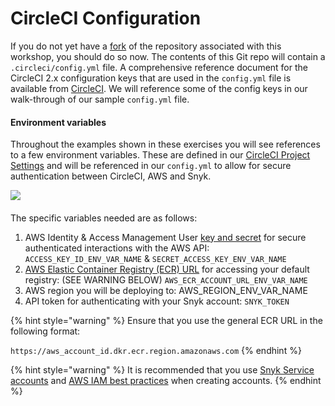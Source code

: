 # CircleCI Configuration

If you do not yet have a [fork](https://github.com/snyk-partners/snyk-circleci-eks/fork) of the repository associated with this workshop, you should do so now. The contents of this Git repo will contain  a `.circleci/config.yml` file. A comprehensive reference document for the CircleCI 2.x configuration keys that are used in the `config.yml` file is available from [CircleCI](https://circleci.com/docs/2.0/configuration-reference/). We will reference some of the config keys in our walk-through of our sample `config.yml` file.

#### Environment variables

Throughout the examples shown in these exercises you will see references to a few environment variables. These are defined in our [CircleCI Project Settings](https://circleci.com/docs/2.0/env-vars/?utm_medium=SEM&utm_source=gnb&utm_campaign=SEM-gb-DSA-Eng-ni&utm_content=&utm_term=dynamicSearch-&gclid=EAIaIQobChMI_LT0qqj16QIVUB-tBh0J-gxoEAAYASAAEgJdxfD_BwE#setting-an-environment-variable-in-a-project) and will be referenced in our `config.yml` to allow for secure authentication between CircleCI, AWS and Snyk.

![](../../../../.gitbook/assets/circleci_project_settings.png)

#### 

The specific variables needed are as follows:

1. AWS Identity & Access Management User [key and secret](https://docs.aws.amazon.com/IAM/latest/UserGuide/id_credentials_access-keys.html) for secure authenticated interactions with the AWS API: `ACCESS_KEY_ID_ENV_VAR_NAME` & `SECRET_ACCESS_KEY_ENV_VAR_NAME`
2. [AWS Elastic Container Registry \(ECR\) URL](https://docs.aws.amazon.com/AmazonECR/latest/userguide/Registries.html) for accessing your default registry: \(SEE WARNING BELOW\) `AWS_ECR_ACCOUNT_URL_ENV_VAR_NAME`
3. AWS region you will be deploying to: AWS\_REGION\_ENV\_VAR\_NAME
4. API token for authenticating with your Snyk account: `SNYK_TOKEN`

{% hint style="warning" %}
Ensure that you use the general ECR URL in the following format:

`https://aws_account_id.dkr.ecr.region.amazonaws.com`
{% endhint %}

{% hint style="warning" %}
It is recommended that you use [Snyk Service accounts](https://support.snyk.io/hc/en-us/articles/360004037597-Service-accounts) and [AWS IAM best practices](https://docs.aws.amazon.com/IAM/latest/UserGuide/best-practices.html) when creating accounts.
{% endhint %}

